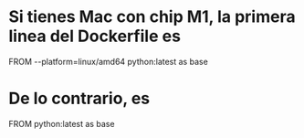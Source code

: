 # Si tienes Mac con chip M1, la primera linea del Dockerfile es
FROM --platform=linux/amd64 python:latest as base

# De lo contrario, es
FROM python:latest as base